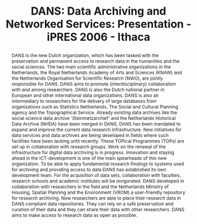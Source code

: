 ---
abstract: DANS is the new Dutch organization, which has been tasked with the preservation
  and permanent access to research data in the humanities and the social sciences.
  The two main scientific administrative organizations in the Netherlands, the Royal
  Netherlands Academy of Arts and Sciences (KNAW) and the Netherlands Organisation
  for Scientific Research (NWO), are jointly responsible for DANS. DANS aims to promote
  (interdisciplinary) collaboration with and among researchers. DANS is also the Dutch
  national partner in European and other international data organizations. DANS is
  also an intermediary to researchers for the delivery of large databases from organizations
  such as Statistics Netherlands, The Social and Cultural Planning agency and the
  Topographical Service. Already existing data archives like the social science data
  archive 'Steinmetzarchief' and the Netherlands Historical Data Archive (NHDA) have
  been merged in DANS. DANS has been mandated to expand and improve the current data
  research infrastructure. New initiatives for data services and data archives are
  being developed in fields where such facilities have been lacking until recently.
  These TOPical Programmes (TOPs) are set up in collaboration with research groups.
  Work on the renewal of the infrastructure for digital data archiving is in progress.
  Innovation and staying ahead in the ICT-development is one of the main spearheads
  of this new organization. To be able to apply fundamental research findings to systems
  used for archiving and providing access to data DANS has established its own development
  team. For the acquisition of data sets, collaboration with faculties, research schools
  and academic institutes will be invigorated. DANS developed in collaboration with
  researchers in the field and the Netherlands Ministry of Housing, Spatial Planning
  and the Environment (VROM) a user-friendly repository for research archiving. Now
  researchers are able to place their research data in DANS compliant data repositories.
  They can rely on a safe preservation and curation of their data and they can share
  their data with other researchers. DANS aims to make access to research data as
  open as possible.
creators:
- van Horik , René
date: null
document_url: https://services.phaidra.univie.ac.at/api/object/o:294555/download
grand_parent: iPRES
institutions: []
keywords:
- ithaca
landing_page_url: https://phaidra.univie.ac.at/o:294555
language: eng
layout: publication
license: CC BY-SA 3.0 AT
notes_url: null
parent: iPRES 2006
presentation_url: null
size: 424644
source_name: iPRES
title: 'DANS: Data Archiving and Networked Services: Presentation - iPRES 2006 - Ithaca'
type: paper
year: 2006
---